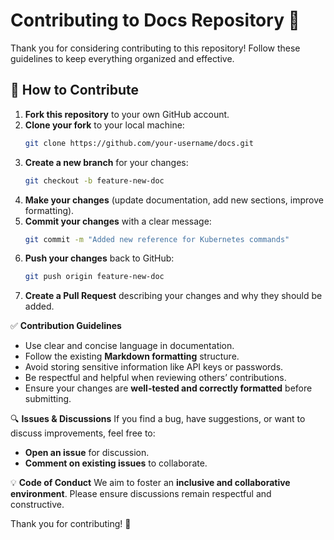 # Contributing to Docs Repository 🚀  

Thank you for considering contributing to this repository! Follow these guidelines to keep everything organized and effective.  

## 📌 How to Contribute  

1. **Fork this repository** to your own GitHub account.  
2. **Clone your fork** to your local machine:  
   ```bash
   git clone https://github.com/your-username/docs.git
3. **Create a new branch** for your changes:
   ```bash
   git checkout -b feature-new-doc
4. **Make your changes** (update documentation, add new sections, improve formatting).
5. **Commit your changes** with a clear message:
   ```bash
   git commit -m "Added new reference for Kubernetes commands"
6. **Push your changes** back to GitHub:
   ```bash
   git push origin feature-new-doc
7. **Create a Pull Request** describing your changes and why they should be added.

✅ **Contribution Guidelines**
* Use clear and concise language in documentation.
* Follow the existing **Markdown formatting** structure.
* Avoid storing sensitive information like API keys or passwords.
* Be respectful and helpful when reviewing others’ contributions.
* Ensure your changes are **well-tested and correctly formatted** before submitting.

🔍 **Issues & Discussions**
If you find a bug, have suggestions, or want to discuss improvements, feel free to:
* **Open an issue** for discussion.
* **Comment on existing issues** to collaborate.

💡 **Code of Conduct**
We aim to foster an **inclusive and collaborative environment**. Please ensure discussions remain respectful and constructive.

Thank you for contributing! 🎉
